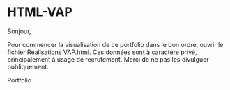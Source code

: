 # HTML-VAP
 Bonjour,

 Pour commencer la visualisation de ce portfolio dans le bon ordre, ouvrir le fichier Realisations VAP.html.
 Ces données sont à caractère privé, principalement à usage de recrutement. Merci de ne pas les divulguer publiquement. 
 
 Portfolio
